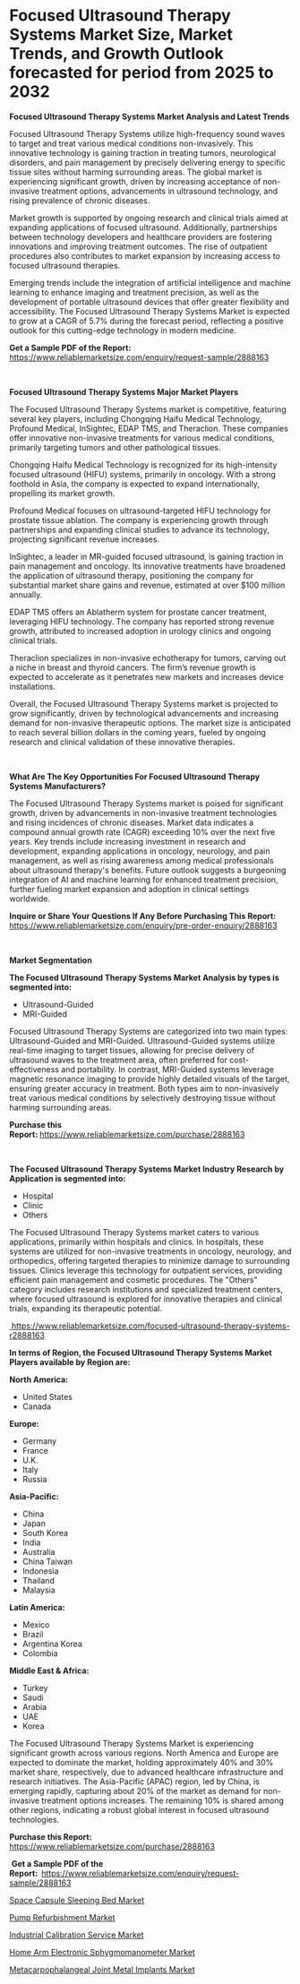 <p><h1>Focused Ultrasound Therapy Systems Market Size, Market Trends, and Growth Outlook forecasted for period from 2025 to 2032</h1></p><p><strong>Focused Ultrasound Therapy Systems Market Analysis and Latest Trends</strong></p>
<p><p>Focused Ultrasound Therapy Systems utilize high-frequency sound waves to target and treat various medical conditions non-invasively. This innovative technology is gaining traction in treating tumors, neurological disorders, and pain management by precisely delivering energy to specific tissue sites without harming surrounding areas. The global market is experiencing significant growth, driven by increasing acceptance of non-invasive treatment options, advancements in ultrasound technology, and rising prevalence of chronic diseases.</p><p>Market growth is supported by ongoing research and clinical trials aimed at expanding applications of focused ultrasound. Additionally, partnerships between technology developers and healthcare providers are fostering innovations and improving treatment outcomes. The rise of outpatient procedures also contributes to market expansion by increasing access to focused ultrasound therapies. </p><p>Emerging trends include the integration of artificial intelligence and machine learning to enhance imaging and treatment precision, as well as the development of portable ultrasound devices that offer greater flexibility and accessibility. The Focused Ultrasound Therapy Systems Market is expected to grow at a CAGR of 5.7% during the forecast period, reflecting a positive outlook for this cutting-edge technology in modern medicine.</p></p>
<p><strong>Get a Sample PDF of the Report:&nbsp;</strong> <a href="https://www.reliablemarketsize.com/enquiry/request-sample/2888163?utm_campaign=1131&utm_medium=2&utm_source=Github&utm_content=ia&utm_term=14032025&utm_id=focused-ultrasound-therapy-systems">https://www.reliablemarketsize.com/enquiry/request-sample/2888163</a></p>
<p>&nbsp;</p>
<p><strong>Focused Ultrasound Therapy Systems Major Market Players</strong></p>
<p><p>The Focused Ultrasound Therapy Systems market is competitive, featuring several key players, including Chongqing Haifu Medical Technology, Profound Medical, InSightec, EDAP TMS, and Theraclion. These companies offer innovative non-invasive treatments for various medical conditions, primarily targeting tumors and other pathological tissues.</p><p>Chongqing Haifu Medical Technology is recognized for its high-intensity focused ultrasound (HIFU) systems, primarily in oncology. With a strong foothold in Asia, the company is expected to expand internationally, propelling its market growth.</p><p>Profound Medical focuses on ultrasound-targeted HIFU technology for prostate tissue ablation. The company is experiencing growth through partnerships and expanding clinical studies to advance its technology, projecting significant revenue increases.</p><p>InSightec, a leader in MR-guided focused ultrasound, is gaining traction in pain management and oncology. Its innovative treatments have broadened the application of ultrasound therapy, positioning the company for substantial market share gains and revenue, estimated at over $100 million annually.</p><p>EDAP TMS offers an Ablatherm system for prostate cancer treatment, leveraging HIFU technology. The company has reported strong revenue growth, attributed to increased adoption in urology clinics and ongoing clinical trials.</p><p>Theraclion specializes in non-invasive echotherapy for tumors, carving out a niche in breast and thyroid cancers. The firm’s revenue growth is expected to accelerate as it penetrates new markets and increases device installations.</p><p>Overall, the Focused Ultrasound Therapy Systems market is projected to grow significantly, driven by technological advancements and increasing demand for non-invasive therapeutic options. The market size is anticipated to reach several billion dollars in the coming years, fueled by ongoing research and clinical validation of these innovative therapies.</p></p>
<p>&nbsp;</p>
<p><strong>What Are The Key Opportunities For Focused Ultrasound Therapy Systems Manufacturers?</strong></p>
<p><p>The Focused Ultrasound Therapy Systems market is poised for significant growth, driven by advancements in non-invasive treatment technologies and rising incidences of chronic diseases. Market data indicates a compound annual growth rate (CAGR) exceeding 10% over the next five years. Key trends include increasing investment in research and development, expanding applications in oncology, neurology, and pain management, as well as rising awareness among medical professionals about ultrasound therapy's benefits. Future outlook suggests a burgeoning integration of AI and machine learning for enhanced treatment precision, further fueling market expansion and adoption in clinical settings worldwide.</p></p>
<p><strong>Inquire or Share Your Questions If Any Before Purchasing This Report:</strong> <a href="https://www.reliablemarketsize.com/enquiry/pre-order-enquiry/2888163?utm_campaign=1131&utm_medium=2&utm_source=Github&utm_content=ia&utm_term=14032025&utm_id=focused-ultrasound-therapy-systems">https://www.reliablemarketsize.com/enquiry/pre-order-enquiry/2888163</a></p>
<p>&nbsp;</p>
<p><strong>Market Segmentation</strong></p>
<p><strong>The Focused Ultrasound Therapy Systems Market Analysis by types is segmented into:</strong></p>
<p><ul><li> Ultrasound-Guided</li><li>MRI-Guided </li></ul></p>
<p><p>Focused Ultrasound Therapy Systems are categorized into two main types: Ultrasound-Guided and MRI-Guided. Ultrasound-Guided systems utilize real-time imaging to target tissues, allowing for precise delivery of ultrasound waves to the treatment area, often preferred for cost-effectiveness and portability. In contrast, MRI-Guided systems leverage magnetic resonance imaging to provide highly detailed visuals of the target, ensuring greater accuracy in treatment. Both types aim to non-invasively treat various medical conditions by selectively destroying tissue without harming surrounding areas.</p></p>
<p><strong>Purchase this Report:&nbsp;</strong><a href="https://www.reliablemarketsize.com/purchase/2888163?utm_campaign=1131&utm_medium=2&utm_source=Github&utm_content=ia&utm_term=14032025&utm_id=focused-ultrasound-therapy-systems">https://www.reliablemarketsize.com/purchase/2888163</a></p>
<p>&nbsp;</p>
<p><strong>The Focused Ultrasound Therapy Systems Market Industry Research by Application is segmented into:</strong></p>
<p><ul><li> Hospital</li><li>Clinic</li><li>Others </li></ul></p>
<p><p>The Focused Ultrasound Therapy Systems market caters to various applications, primarily within hospitals and clinics. In hospitals, these systems are utilized for non-invasive treatments in oncology, neurology, and orthopedics, offering targeted therapies to minimize damage to surrounding tissues. Clinics leverage this technology for outpatient services, providing efficient pain management and cosmetic procedures. The "Others" category includes research institutions and specialized treatment centers, where focused ultrasound is explored for innovative therapies and clinical trials, expanding its therapeutic potential.</p></p>
<p><a href="https://www.reliablemarketsize.com/focused-ultrasound-therapy-systems-r2888163?utm_campaign=1131&utm_medium=2&utm_source=Github&utm_content=ia&utm_term=14032025&utm_id=focused-ultrasound-therapy-systems">&nbsp;https://www.reliablemarketsize.com/focused-ultrasound-therapy-systems-r2888163</a></p>
<p><strong>In terms of Region, the Focused Ultrasound Therapy Systems Market Players available by Region are:</strong></p>
<p>
    <p> <strong> North America: </strong>
        <ul>
            <li>United States</li>
            <li>Canada</li>
        </ul>
        </p> 
    <p> <strong> Europe: </strong>
        <ul>
            <li>Germany</li>
            <li>France</li>
            <li>U.K.</li>
            <li>Italy</li>
            <li>Russia</li>
        </ul>
        </p> 
    <p> <strong> Asia-Pacific: </strong>
        <ul>
            <li>China</li>
            <li>Japan</li>
            <li>South Korea</li>
            <li>India</li>
            <li>Australia</li>
            <li>China Taiwan</li>
            <li>Indonesia</li>
            <li>Thailand</li>
            <li>Malaysia</li>
        </ul>
        </p> 
    <p> <strong> Latin America: </strong>
        <ul>
            <li>Mexico</li>
            <li>Brazil</li>
            <li>Argentina Korea</li>
            <li>Colombia</li>
        </ul>
        </p> 
    <p> <strong> Middle East & Africa: </strong>
        <ul>
            <li>Turkey</li>
            <li>Saudi</li>
            <li>Arabia</li>
            <li>UAE</li>
            <li>Korea</li>
        </ul>
    </p>
    </p>
<p><p>The Focused Ultrasound Therapy Systems Market is experiencing significant growth across various regions. North America and Europe are expected to dominate the market, holding approximately 40% and 30% market share, respectively, due to advanced healthcare infrastructure and research initiatives. The Asia-Pacific (APAC) region, led by China, is emerging rapidly, capturing about 20% of the market as demand for non-invasive treatment options increases. The remaining 10% is shared among other regions, indicating a robust global interest in focused ultrasound technologies.</p></p>
<p><strong>Purchase this Report: </strong><a href="https://www.reliablemarketsize.com/purchase/2888163?utm_campaign=1131&utm_medium=2&utm_source=Github&utm_content=ia&utm_term=14032025&utm_id=focused-ultrasound-therapy-systems">https://www.reliablemarketsize.com/purchase/2888163</a></p>
<p>&nbsp;<strong>Get a Sample PDF of the Report:&nbsp;&nbsp;</strong><a href="https://www.reliablemarketsize.com/enquiry/request-sample/2888163?utm_campaign=1131&utm_medium=2&utm_source=Github&utm_content=ia&utm_term=14032025&utm_id=focused-ultrasound-therapy-systems">https://www.reliablemarketsize.com/enquiry/request-sample/2888163</a></p>
<p><strong></strong></p>
<p><p><a href="https://github.com/etapaqanee/Market-Research-Report-List-1/blob/main/space-capsule-sleeping-bed-market.md?utm_campaign=1131&utm_medium=2&utm_source=Github&utm_content=ia&utm_term=14032025&utm_id=focused-ultrasound-therapy-systems">Space Capsule Sleeping Bed Market</a></p><p><a href="https://github.com/leptouwrites/Market-Research-Report-List-1/blob/main/pump-refurbishment-market.md?utm_campaign=1131&utm_medium=2&utm_source=Github&utm_content=ia&utm_term=14032025&utm_id=focused-ultrasound-therapy-systems">Pump Refurbishment Market</a></p><p><a href="https://github.com/sphaabrose/Market-Research-Report-List-1/blob/main/industrial-calibration-service-market.md?utm_campaign=1131&utm_medium=2&utm_source=Github&utm_content=ia&utm_term=14032025&utm_id=focused-ultrasound-therapy-systems">Industrial Calibration Service Market</a></p><p><a href="https://github.com/colloerrinbp/Market-Research-Report-List-1/blob/main/home-arm-electronic-sphygmomanometer-market.md?utm_campaign=1131&utm_medium=2&utm_source=Github&utm_content=ia&utm_term=14032025&utm_id=focused-ultrasound-therapy-systems">Home Arm Electronic Sphygmomanometer Market</a></p><p><a href="https://github.com/wilzeryammy/Market-Research-Report-List-1/blob/main/metacarpophalangeal-joint-metal-implants-market.md?utm_campaign=1131&utm_medium=2&utm_source=Github&utm_content=ia&utm_term=14032025&utm_id=focused-ultrasound-therapy-systems">Metacarpophalangeal Joint Metal Implants Market</a></p></p>